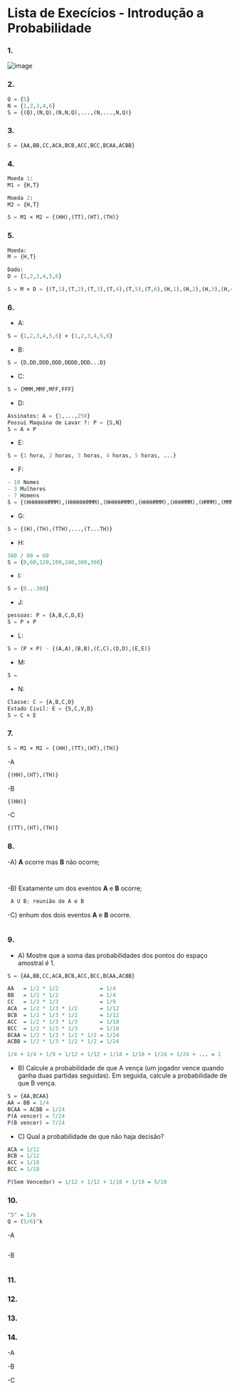 # Lista de Execícios - Introdução a Probabilidade

### 1.

![image](https://user-images.githubusercontent.com/15125899/172031360-da0ab55d-cd79-4673-b341-4ebd50c70a0c.png)

### 2.

```R
Q = {5}
N = {1,2,3,4,6}
S = {(Q),(N,Q),(N,N,Q),...,(N,...,N,Q)}
```

### 3.

```R
S = {AA,BB,CC,ACA,BCB,ACC,BCC,BCAA,ACBB}
```

### 4.

```python
Moeda 1:
M1 = {H,T}

Moeda 2:
M2 = {H,T}

S = M1 × M2 = {(HH),(TT),(HT),(TH)}
```

### 5.

```python
Moeda:
M = {H,T}

Dado:
D = {1,2,3,4,5,6}

S = M × D = {(T,1),(T,2),(T,3),(T,4),(T,5),(T,6),(H,1),(H,2),(H,3),(H,4),(H,5),(H,6)}
```

### 6.

- A:
```python
S = {1,2,3,4,5,6} × {1,2,3,4,5,6}
```

- B:
```python
S = {D,DD,DDD,DDD,DDDD,DDD...D}
```

- C:
```python
S = {MMM,MMF,MFF,FFF}
```

- D:
```python
Assinates: A = {1,...,250}
Possui Maquina de Lavar ?: P = {S,N}
S = A × P
```

- E:
```python
S = {1 hora, 2 horas, 3 horas, 4 horas, 5 horas, ...}
```
- F:
```python
- 10 Nomes
- 3 Mulheres
- 7 Homens
S = {(HHHHHHHMMM),(HHHHHHMMM),(HHHHHMMM),(HHHHMMM),(HHHMMM),(HMMM),(MMM)}
```

- G:
```python
S = {(H),(TH),(TTH),...,(T...TH)}
```

- H:
```python
360 / 60 = 60
S = {0,60,120,180,240,300,360}
```

- I:
```python
S = {0...360}
```

- J:
```python
pessoas: P = {A,B,C,D,E}
S = P × P
```

- L:
```python
S = (P × P) - {(A,A),(B,B),(C,C),(D,D),(E,E)}
```

- M:
```python
S =  
```

- N:
```python
Classe: C = {A,B,C,D}
Estado Civil: E = {S,C,V,D}
S = C × E
```

### 7.
```python
S = M1 × M2 = {(HH),(TT),(HT),(TH)}
```

-A

```python
{(HH),(HT),(TH)}
```

-B

```python
{(HH)}
```

-C

```python
{(TT),(HT),(TH)}
```

### 8.

-A) **A** ocorre mas **B** não ocorre;

```python
 
```

-B) Exatamente um dos eventos **A** e **B** ocorre;

```python
 A U B; reunião de A e B
```

-C) enhum dos dois eventos **A** e **B** ocorre.

```python

```

### 9.

- A) Mostre que a soma das probabilidades dos pontos do espaço amostral é 1.

```R
S = {AA,BB,CC,ACA,BCB,ACC,BCC,BCAA,ACBB}

AA   = 1/2 * 1/2             = 1/4
BB   = 1/2 * 1/2             = 1/4
CC   = 1/3 * 1/3             = 1/9
ACA  = 1/2 * 1/3 * 1/2       = 1/12
BCB  = 1/2 * 1/3 * 1/2       = 1/12
ACC  = 1/2 * 1/3 * 1/3       = 1/18
BCC  = 1/2 * 1/3 * 1/3       = 1/18
BCAA = 1/2 * 1/3 * 1/2 * 1/2 = 1/24
ACBB = 1/2 * 1/3 * 1/2 * 1/2 = 1/24

1/4 + 1/4 + 1/9 + 1/12 + 1/12 + 1/18 + 1/18 + 1/24 + 1/24 + ... = 1
```

- B) Calcule a probabilidade de que A vença (um jogador vence quando ganha duas partidas seguidas). Em seguida, calcule a probabilidade de que B vença.

```R
S = {AA,BCAA}
AA = BB = 1/4 
BCAA = ACBB = 1/24
P(A vencer) = 7/24
P(B vencer) = 7/24
```

- C) Qual a probabilidade de que não haja decisão?
```R
ACA = 1/12
BCB = 1/12
ACC = 1/18
BCC = 1/18

P(Sem Vencedor) = 1/12 + 1/12 + 1/18 + 1/18 = 5/18
```

### 10.

```R
"5" = 1/6
Q = (5/6)^k
```

-A
```R

```

-B
```R

```

### 11.



### 12.



### 13.



### 14.

-A

-B

-C
